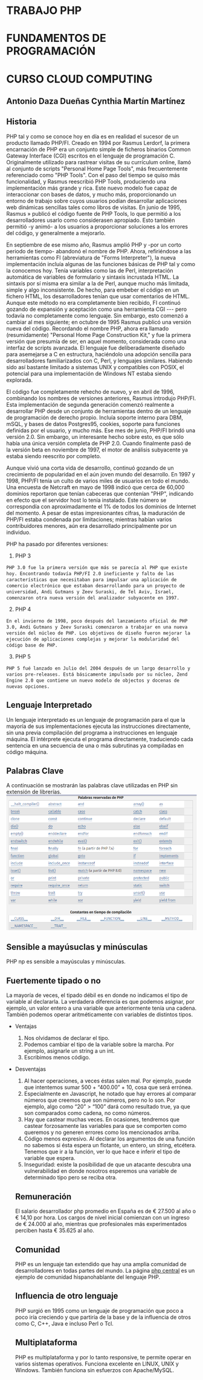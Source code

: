 # TRABAJO PHP 
# FUNDAMENTOS DE PROGRAMACIÓN 
# CURSO CLOUD COMPUTING 
## Antonio Daza Dueñas Cynthia Martín Martínez
## Historia
PHP tal y como se conoce hoy en día es en realidad el sucesor de un producto llamado PHP/FI. Creado en 1994 por Rasmus Lerdorf, la primera encarnación de PHP era un conjunto simple de ficheros binarios Common Gateway Interface (CGI) escritos en el lenguaje de programación C. Originalmente utilizado para rastrear visitas de su currículum online, llamó al conjunto de scripts "Personal Home Page Tools", más frecuentemente referenciado como "PHP Tools". Con el paso del tiempo se quiso más funcionalidad, y Rasmus reescribió PHP Tools, produciendo una implementación más grande y rica. Este nuevo modelo fue capaz de interaccionar con bases de datos, y mucho más, proporcionando un entorno de trabajo sobre cuyos usuarios podían desarrollar aplicaciones web dinámicas sencillas tales como libros de visitas. En junio de 1995, Rasmus » publicó el código fuente de PHP Tools, lo que permitió a los desarrolladores usarlo como considerasen apropiado. Esto también permitió -y animó- a los usuarios a proporcionar soluciones a los errores del código, y generalmente a mejorarlo.

En septiembre de ese mismo año, Rasmus amplió PHP y -por un corto periodo de tiempo- abandonó el nombre de PHP. Ahora, refiriéndose a las herramientas como FI (abreviatura de "Forms Interpreter"), la nueva implementación incluía algunas de las funciones básicas de PHP tal y como la conocemos hoy. Tenía variables como las de Perl, interpretación automática de variables de formulario y sintaxis incrustada HTML. La sintaxis por sí misma era similar a la de Perl, aunque mucho más limitada, simple y algo inconsistente. De hecho, para embeber el código en un fichero HTML, los desarrolladores tenían que usar comentarios de HTML. Aunque este método no era completamente bien recibido, FI continuó gozando de expansión y aceptación como una herramienta CGI --- pero todavía no completamente como lenguaje. Sin embargo, esto comenzó a cambiar al mes siguiente; en octubre de 1995 Rasmus publicó una versión nueva del código. Recordando el nombre PHP, ahora era llamado (resumidamente) "Personal Home Page Construction Kit," y fue la primera versión que presumía de ser, en aquel momento, considerada como una interfaz de scripts avanzada. El lenguaje fue deliberadamente diseñado para asemejarse a C en estructura, haciéndolo una adopción sencilla para desarrolladores familiarizados con C, Perl, y lenguajes similares. Habiendo sido así bastante limitado a sistemas UNIX y compatibles con POSIX, el potencial para una implementación de Windows NT estaba siendo explorada.

El código fue completamente rehecho de nuevo, y en abril de 1996, combinando los nombres de versiones anteriores, Rasmus introdujo PHP/FI. Esta implementación de segunda generación comenzó realmente a desarrollar PHP desde un conjunto de herramientas dentro de un lenguaje de programación de derecho propio. Incluía soporte interno para DBM, mSQL, y bases de datos Postgres95, cookies, soporte para funciones definidas por el usuario, y mucho más. Ese mes de junio, PHP/FI brindó una versión 2.0. Sin embargo, un interesante hecho sobre esto, es que sólo había una única versión completa de PHP 2.0. Cuando finalmente pasó de la versión beta en noviembre de 1997, el motor de análisis subyacente ya estaba siendo reescrito por completo.

Aunque vivió una corta vida de desarrollo, continuó gozando de un crecimiento de popularidad en el aún joven mundo del desarrollo. En 1997 y 1998, PHP/FI tenía un culto de varios miles de usuarios en todo el mundo. Una encuesta de Netcraft en mayo de 1998 indicó que cerca de 60,000 dominios reportaron que tenían cabeceras que contenían "PHP", indicando en efecto que el servidor host lo tenía instalado. Este número se correspondía con aproximadamente el 1% de todos los dominios de Internet del momento. A pesar de estas impresionantes cifras, la maduración de PHP/FI estaba condenada por limitaciones; mientras habían varios contribuidores menores, aún era desarrollado principalmente por un individuo.

PHP ha pasado por diferentes versiones:
1. PHP 3 
```
PHP 3.0 fue la primera versión que más se parecía al PHP que existe hoy. Encontrando todavía PHP/FI 2.0 ineficiente y falto de las características que necesitaban para impulsar una aplicación de comercio electrónico que estaban desarrollando para un proyecto de universidad, Andi Gutmans y Zeev Suraski, de Tel Aviv, Israel, comenzaron otra nueva versión del analizador subyacente en 1997.
```
2. PHP 4
```
En el invierno de 1998, poco después del lanzamiento oficial de PHP 3.0, Andi Gutmans y Zeev Suraski comenzaron a trabajar en una nueva versión del núcleo de PHP. Los objetivos de diseño fueron mejorar la ejecución de aplicaciones complejas y mejorar la modularidad del código base de PHP.
```
3. PHP 5
```
PHP 5 fué lanzado en Julio del 2004 después de un largo desarrollo y varios pre-releases. Está básicamente impulsado por su núcleo, Zend Engine 2.0 que contiene un nuevo modelo de objectos y docenas de nuevas opciones.
```

## Lenguaje Interpretado
Un lenguaje interpretado es un lenguaje de programación para el que la mayoría de sus implementaciones ejecuta las instrucciones directamente, sin una previa compilación del programa a instrucciones en lenguaje máquina. El intérprete ejecuta el programa directamente, traduciendo cada sentencia en una secuencia de una o más subrutinas ya compiladas en código máquina.

## Palabras Clave
A continuación se mostrarán las palabras clave utilizadas en PHP sin extensión de librerías.
![](img/php.png)

## Sensible a mayúsuclas y minúsculas
PHP np es sensible a mayúsculas y minúsculas.

## Fuertemente tipado o no
La mayoría de veces, el tipado débil es en donde no indicamos el tipo de variable al declararla. La verdadera diferencia es que podemos asignar, por ejemplo, un valor entero a una variable que anteriormente tenía una cadena.
También podemos operar aritméticamente con variables de distintos tipos.

* Ventajas
    1. Nos olvidamos de declarar el tipo.
    2. Podemos cambiar el tipo de la variable sobre la marcha. Por ejemplo, asignarle un string a un int.
    3. Escribimos menos código.

* Desventajas
    1. Al hacer operaciones, a veces éstas salen mal. Por ejemplo, puede que intentemos sumar 500 + “400.00” + 10, cosa que será errónea.
    2. Especialmente en Javascript, he notado que hay errores al comparar números que creemos que son números, pero no lo son. Por ejemplo, algo como “20” > “100” dará como resultado true, ya que son comparados como cadena, no como números.
    3. Hay que castear muchas veces. En ocasiones, tendremos que castear forzosamente las variables para que se comporten como queremos y no generen errores como los mencionados arriba.
    4. Código menos expresivo. Al declarar los argumentos de una función no sabemos si ésta espera un flotante, un entero, un string, etcétera. Tenemos que ir a la función, ver lo que hace e inferir el tipo de variable que espera.
    5. Inseguridad: existe la posibilidad de que un atacante descubra una vulnerabilidad en donde nosotros esperemos una variable de determinado tipo pero se reciba otra.

    ## Remuneración
    El salario desarrollador php promedio en España es de € 27.500 al año o € 14,10 por hora. Los cargos de nivel inicial comienzan con un ingreso de € 24.000 al año, mientras que profesionales más experimentados perciben hasta € 35.625 al año.

    ## Comunidad
    PHP es un lenguaje tan extendido que hay una amplia comunidad de desarrolladores en todas partes del mundo. 
    La página [php central](https://www.phpcentral.com/) es un ejemplo de comunidad hispanohablante del lenguaje PHP.

    ## Influencia de otro lenguaje
    PHP surgió en 1995 como un lenguaje de programación que poco a poco iría creciendo y que partiría de la base y de la influencia de otros como C, C++, Java e incluso Perl o Tcl.

    ## Multiplataforma 
    PHP es multiplataforma y por lo tanto responsive, te permite operar en varios sistemas operativos. Funciona excelente en LINUX, UNIX y Windows. También funciona sin esfuerzos con Apache/MySQL. 
    